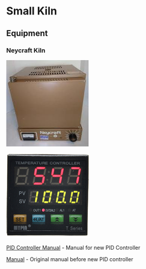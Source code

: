 # Small Kiln

## Equipment

### Neycraft Kiln

![](../.gitbook/assets/image%20%2838%29.png)

![](../.gitbook/assets/image%20%284%29.png)

[PID Controller Manual](https://drive.google.com/open?id=1ovQMQQ7gxZzBNFkeDGTcoV1eUcMT1aSo) - Manual for new PID Controller

[Manual](https://drive.google.com/open?id=16keMdt3azUtFpx0ax8TyIpzapcICosk5) - Original manual before new PID controller




